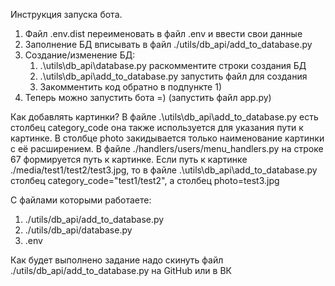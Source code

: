 Инструкция запуска бота.

1. Файл .env.dist переименовать в файл .env и ввести свои данные
2. Заполнение БД вписывать в файл ./utils/db_api/add_to_database.py
3. Создание/изменение БД:
    1) .\utils\db_api\database.py раскомментите строки создания БД
    2) .\utils\db_api\add_to_database.py запустить файл для создания
    3) Закомментить код обратно в подпункте 1)
4. Теперь можно запустить бота =) (запустить файл app.py)

Как добавлять картинки? В файле .\utils\db_api\add_to_database.py есть столбец category_code она также используется для
указания пути к картинке. В столбце photo закидывается только наименование картинки с её расширением. В файле
./handlers/users/menu_handlers.py на строке 67 формируется путь к картинке. Если путь к картинке
./media/test1/test2/test3.jpg, то в файле .\utils\db_api\add_to_database.py столбец category_code="test1/test2", а
столбец photo=test3.jpg

С файлами которыми работаете:

1. ./utils/db_api/add_to_database.py
2. ./utils/db_api/database.py
3. .env

Как будет выполнено задание надо скинуть файл ./utils/db_api/add_to_database.py на GitHub или в ВК